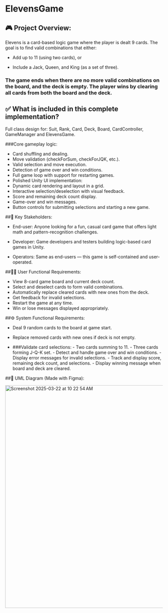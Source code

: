 # ElevensGame
## 🎮 Project Overview:
   Elevens is a card-based logic game where the player is dealt 9 cards. The goal is to find valid combinations that either:

   -  Add up to 11 (using two cards), or

   - Include a Jack, Queen, and King (as a set of three).

### The game ends when there are no more valid combinations on the board, and the deck is empty. The player wins by clearing all cards from both the board and the deck.

## ✅ What is included in this complete implementation?
   Full class design for: Suit, Rank, Card, Deck, Board, CardController, GameManager and ElevensGame.

###Core gameplay logic:

- Card shuffling and dealing.
- Move validation (checkForSum, checkForJQK, etc.).
- Valid selection and move execution.
- Detection of game over and win conditions.
- Full game loop with support for restarting games.
- Polished Unity UI implementation:
- Dynamic card rendering and layout in a grid.
- Interactive selection/deselection with visual feedback.
- Score and remaining deck count display.
- Game-over and win messages.
- Button controls for submitting selections and starting a new game.

##👥 Key Stakeholders:

- End-user: Anyone looking for a fun, casual card game that offers light math and pattern-recognition challenges.

- Developer: Game developers and testers building logic-based card games in Unity.

- Operators: Same as end-users — this game is self-contained and user-operated.

##🧑‍💻 User Functional Requirements:

- View 8-card game board and current deck count.
- Select and deselect cards to form valid combinations.
- Automatically replace cleared cards with new ones from the deck.
- Get feedback for invalid selections.
- Restart the game at any time.
- Win or lose messages displayed appropriately.

##⚙️ System Functional Requirements:

- Deal 9 random cards to the board at game start.
- Replace removed cards with new ones if deck is not empty.
  
- ###Validate card selections:
      - Two cards summing to 11.
      - Three cards forming J-Q-K set.
      - Detect and handle game over and win conditions.
      - Display error messages for invalid selections.
      - Track and display score, remaining deck count, and selections.
      - Display winning message when board and deck are cleared.

##📐 UML Diagram (Made with Figma):

<img width="710" alt="Screenshot 2025-03-22 at 10 22 54 AM" src="https://github.com/user-attachments/assets/64ec1035-5e37-4b4d-b28a-c3d7c2e11bb8" />
